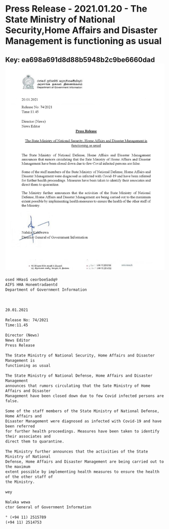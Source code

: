 # Press Release - 2021.01.20 - The State Ministry of National Security,Home Affairs and Disaster Management is functioning as usual 
Key: ea698a691d8d88b5948b2c9be6660dad 
![img](img/ea698a691d8d88b5948b2c9be6660dad.jpg)
---
```
osed HHasG ceorboeSadq®
AIFS HHA Honemtradaentd
Department of Government Information

  

20.01.2021

Release No: 74/2021
Time:11.45

Director (News)
News Editor
Press Release

The State Ministry of National Security, Home Affairs and Disaster Management is
functioning as usual

The State Ministry of National Defense, Home Affairs and Disaster Management
announces that rumors circulating that the Sate Ministry of Home Affairs and Disaster
Management have been closed down due to few Covid infected persons are false.

Some of the staff members of the State Ministry of National Defense, Home Affairs and
Disaster Management were diagnosed as infected with Covid-19 and have been referred
for further health proceedings. Measures have been taken to identify their associates and
direct them to quarantine.

The Ministry further announces that the activities of the State Ministry of National
Defense, Home Affairs and Disaster Management are being carried out to the maximum
extent possible by implementing health measures to ensure the health of the other staff of
the Ministry.

wey

Nalaka wewa
ctor General of Government Information

° (+94 11) 2515789
(+94 11) 2514753

    

```
